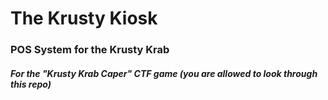 # The Krusty Kiosk

### POS System for the Krusty Krab

##### For the "Krusty Krab Caper" CTF game (you _are_ allowed to look through this repo)
